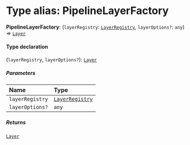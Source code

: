 # Type alias: PipelineLayerFactory

**PipelineLayerFactory**: (`layerRegistry`: [`LayerRegistry`](/auto-docs/editor/interfaces/LayerRegistry.md), `layerOptions?`: `any`) => [`Layer`](/auto-docs/editor/classes/Layer.md)

#### Type declaration

(`layerRegistry`, `layerOptions?`): [`Layer`](/auto-docs/editor/classes/Layer.md)

##### Parameters

| Name | Type |
| :------ | :------ |
| `layerRegistry` | [`LayerRegistry`](/auto-docs/editor/interfaces/LayerRegistry.md) |
| `layerOptions?` | `any` |

##### Returns

[`Layer`](/auto-docs/editor/classes/Layer.md)
